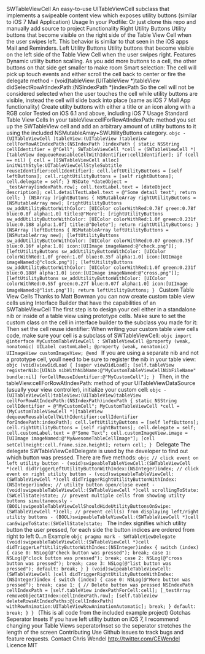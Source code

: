 SWTableViewCell An easy-to-use UITableViewCell subclass that implements a swipeable content view which exposes utility buttons (similar to iOS 7 Mail Application) Usage In your Podfile: Or just clone this repo and manually add source to project Functionality Right Utility Buttons Utility buttons that become visible on the right side of the Table View Cell when the user swipes left. This behavior is similar to that seen in the iOS apps Mail and Reminders. Left Utility Buttons Utility buttons that become visible on the left side of the Table View Cell when the user swipes right. Features Dynamic utility button scalling. As you add more buttons to a cell, the other buttons on that side get smaller to make room Smart selection: The cell will pick up touch events and either scroll the cell back to center or fire the delegate method - (void)tableView:(UITableView *)tableView didSelectRowAtIndexPath:(NSIndexPath *)indexPath So the cell will not be considered selected when the user touches the cell while utility buttons are visible, instead the cell will slide back into place (same as iOS 7 Mail App functionality) Create utilty buttons with either a title or an icon along with a RGB color Tested on iOS 6.1 and above, including iOS 7 Usage Standard Table View Cells In your tableView:cellForRowAtIndexPath: method you set up the SWTableView cell and add an arbitrary amount of utility buttons to it using the included NSMutableArray+SWUtilityButtons category. ```objc - (UITableViewCell )tableView:(UITableView )tableView cellForRowAtIndexPath:(NSIndexPath )indexPath { static NSString cellIdentifier = @"Cell"; SWTableViewCell *cell = (SWTableViewCell *)[tableView dequeueReusableCellWithIdentifier:cellIdentifier]; if (cell == nil) { cell = [[SWTableViewCell alloc] initWithStyle:UITableViewCellStyleSubtitle reuseIdentifier:cellIdentifier]; cell.leftUtilityButtons = [self leftButtons]; cell.rightUtilityButtons = [self rightButtons]; cell.delegate = self; } NSDate *dateObject = _testArray[indexPath.row]; cell.textLabel.text = [dateObject description]; cell.detailTextLabel.text = @"Some detail text"; return cell; } (NSArray )rightButtons { NSMutableArray rightUtilityButtons = [NSMutableArray new]; [rightUtilityButtons sw_addUtilityButtonWithColor: [UIColor colorWithRed:0.78f green:0.78f blue:0.8f alpha:1.0] title:@"More"]; [rightUtilityButtons sw_addUtilityButtonWithColor: [UIColor colorWithRed:1.0f green:0.231f blue:0.188 alpha:1.0f] title:@"Delete"]; return rightUtilityButtons; } (NSArray )leftButtons { NSMutableArray leftUtilityButtons = [NSMutableArray new]; [leftUtilityButtons sw_addUtilityButtonWithColor: [UIColor colorWithRed:0.07 green:0.75f blue:0.16f alpha:1.0] icon:[UIImage imageNamed:@"check.png"]]; [leftUtilityButtons sw_addUtilityButtonWithColor: [UIColor colorWithRed:1.0f green:1.0f blue:0.35f alpha:1.0] icon:[UIImage imageNamed:@"clock.png"]]; [leftUtilityButtons sw_addUtilityButtonWithColor: [UIColor colorWithRed:1.0f green:0.231f blue:0.188f alpha:1.0] icon:[UIImage imageNamed:@"cross.png"]]; [leftUtilityButtons sw_addUtilityButtonWithColor: [UIColor colorWithRed:0.55f green:0.27f blue:0.07f alpha:1.0] icon:[UIImage imageNamed:@"list.png"]]; return leftUtilityButtons; } ``` Custom Table View Cells Thanks to Matt Bowman you can now create custom table view cells using Interface Builder that have the capabilities of an SWTableViewCell The first step is to design your cell either in a standalone nib or inside of a table view using prototype cells. Make sure to set the custom class on the cell in interface builder to the subclass you made for it: Then set the cell reuse identifier: When writing your custom table view cells code, make sure your cell is a subclass of SWTableViewCell: ```objc import @interface MyCustomTableViewCell : SWTableViewCell @property (weak, nonatomic) UILabel customLabel; @property (weak, nonatomic) UIImageView customImageView; @end ``` If you are using a separate nib and not a prototype cell, youll need to be sure to register the nib in your table view: ```objc (void)viewDidLoad { [super viewDidLoad]; [self.tableView registerNib:[UINib nibWithNibName:@"MyCustomTableViewCellNibFileName" bundle:nil] forCellReuseIdentifier:@"MyCustomCell"]; } ``` Then, in the tableView:cellForRowAtIndexPath: method of your UITableViewDataSource (usually your view controller), initialize your custom cell: ```objc - (UITableViewCell)tableView:(UITableView)tableView cellForRowAtIndexPath:(NSIndexPath)indexPath { static NSString cellIdentifier = @"MyCustomCell"; MyCustomTableViewCell *cell = (MyCustomTableViewCell *)[tableView dequeueReusableCellWithIdentifier:cellIdentifier forIndexPath:indexPath]; cell.leftUtilityButtons = [self leftButtons]; cell.rightUtilityButtons = [self rightButtons]; cell.delegate = self; cell.customLabel.text = @"Some Text"; cell.customImageView.image = [UIImage imageNamed:@"MyAwesomeTableCellImage"]; [cell setCellHeight:cell.frame.size.height]; return cell; } ``` Delegate The delegate SWTableViewCellDelegate is used by the developer to find out which button was pressed. There are five methods: ```objc // click event on left utility button - (void)swipeableTableViewCell:(SWTableViewCell *)cell didTriggerLeftUtilityButtonWithIndex:(NSInteger)index; // click event on right utility button - (void)swipeableTableViewCell:(SWTableViewCell *)cell didTriggerRightUtilityButtonWithIndex:(NSInteger)index; // utility button open/close event - (void)swipeableTableViewCell:(SWTableViewCell *)cell scrollingToState:(SWCellState)state; // prevent multiple cells from showing utilty buttons simultaneously - (BOOL)swipeableTableViewCellShouldHideUtilityButtonsOnSwipe:(SWTableViewCell *)cell; // prevent cell(s) from displaying left/right utility buttons - (BOOL)swipeableTableViewCell:(SWTableViewCell *)cell canSwipeToState:(SWCellState)state; ``` The index signifies which utility button the user pressed, for each side the button indices are ordered from right to left 0...n Example ```objc pragma mark - SWTableViewDelegate (void)swipeableTableViewCell:(SWTableViewCell *)cell didTriggerLeftUtilityButtonWithIndex:(NSInteger)index { switch (index) { case 0: NSLog(@"check button was pressed"); break; case 1: NSLog(@"clock button was pressed"); break; case 2: NSLog(@"cross button was pressed"); break; case 3: NSLog(@"list button was pressed"); default: break; } } (void)swipeableTableViewCell:(SWTableViewCell )cell didTriggerRightUtilityButtonWithIndex:(NSInteger)index { switch (index) { case 0: NSLog(@"More button was pressed"); break; case 1: { // Delete button was pressed NSIndexPath cellIndexPath = [self.tableView indexPathForCell:cell]; [_testArray removeObjectAtIndex:cellIndexPath.row]; [self.tableView deleteRowsAtIndexPaths:@[cellIndexPath] withRowAnimation:UITableViewRowAnimationAutomatic]; break; } default: break; } } ``` (This is all code from the included example project) Gotchas Seperator Insets If you have left utility button on iOS 7, I recommend changing your Table Views seperatorInset so the seperator stretches the length of the screen Contributing Use Github issues to track bugs and feature requests. Contact Chris Wendel http://twitter.com/CEWendel Licence MIT
